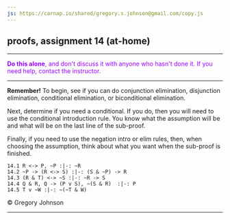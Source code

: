 ```yaml
---
js: https://carnap.io/shared/gregory.s.johnson@gmail.com/copy.js
--- 
```


## proofs, assignment 14 (at-home)

---

<font color="#9900FF">**Do this alone**, and don't discuss it with anyone who hasn't done it. If you need help, contact the instructor.</font>

---

**Remember!** To begin, see if you can do conjunction elimination, disjunction elimination, conditional elimination, or biconditional elimination. 

Next, determine if you need a conditional. If you  do, then you will need to use the conditional introduction rule. You know what the assumption will be and what will be on the last line of the sub-proof. 

Finally, if you need to use the negation intro or elim rules, then, when choosing the assumption, think about what you want when the sub-proof is finished. 

~~~{.ProofChecker .JohnsonSL options="fonts tabindent render" guides="fitch" points="20" late-credit="15"}
14.1 R <-> P, ~P :|-: ~R
14.2 ~P -> (R <-> S) :|-: (S & ~P) -> R
14.3 (R & T) <-> ~S :|-: ~R -> S
14.4 Q & R, Q -> (P v S), ~(S & R)  :|-: P
14.5 T v ~W :|-: ~(~T & W)
~~~

<p>&copy; <script>document.write(new Date().getFullYear())</script> Gregory Johnson</p>
 
---